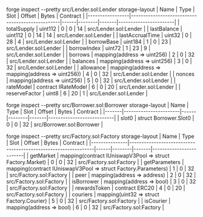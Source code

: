 forge inspect --pretty src/Lender.sol:Lender storage-layout
| Name            | Type                                            | Slot | Offset | Bytes | Contract              |
|-----------------|-------------------------------------------------|------|--------|-------|-----------------------|
| totalSupply     | uint112                                         | 0    | 0      | 14    | src/Lender.sol:Lender |
| lastBalance     | uint112                                         | 0    | 14     | 14    | src/Lender.sol:Lender |
| lastAccrualTime | uint32                                          | 0    | 28     | 4     | src/Lender.sol:Lender |
| borrowBase      | uint184                                         | 1    | 0      | 23    | src/Lender.sol:Lender |
| borrowIndex     | uint72                                          | 1    | 23     | 9     | src/Lender.sol:Lender |
| borrows         | mapping(address => uint256)                     | 2    | 0      | 32    | src/Lender.sol:Lender |
| balances        | mapping(address => uint256)                     | 3    | 0      | 32    | src/Lender.sol:Lender |
| allowance       | mapping(address => mapping(address => uint256)) | 4    | 0      | 32    | src/Lender.sol:Lender |
| nonces          | mapping(address => uint256)                     | 5    | 0      | 32    | src/Lender.sol:Lender |
| rateModel       | contract IRateModel                             | 6    | 0      | 20    | src/Lender.sol:Lender |
| reserveFactor   | uint8                                           | 6    | 20     | 1     | src/Lender.sol:Lender |

forge inspect --pretty src/Borrower.sol:Borrower storage-layout
| Name  | Type                  | Slot | Offset | Bytes | Contract                  |
|-------|-----------------------|------|--------|-------|---------------------------|
| slot0 | struct Borrower.Slot0 | 0    | 0      | 32    | src/Borrower.sol:Borrower |

forge inspect --pretty src/Factory.sol:Factory storage-layout
| Name          | Type                                                          | Slot | Offset | Bytes | Contract                |
|---------------|---------------------------------------------------------------|------|--------|-------|-------------------------|
| getMarket     | mapping(contract IUniswapV3Pool => struct Factory.Market)     | 0    | 0      | 32    | src/Factory.sol:Factory |
| getParameters | mapping(contract IUniswapV3Pool => struct Factory.Parameters) | 1    | 0      | 32    | src/Factory.sol:Factory |
| peer          | mapping(address => address)                                   | 2    | 0      | 32    | src/Factory.sol:Factory |
| isBorrower    | mapping(address => bool)                                      | 3    | 0      | 32    | src/Factory.sol:Factory |
| rewardsToken  | contract ERC20                                                | 4    | 0      | 20    | src/Factory.sol:Factory |
| couriers      | mapping(uint32 => struct Factory.Courier)                     | 5    | 0      | 32    | src/Factory.sol:Factory |
| isCourier     | mapping(address => bool)                                      | 6    | 0      | 32    | src/Factory.sol:Factory |

